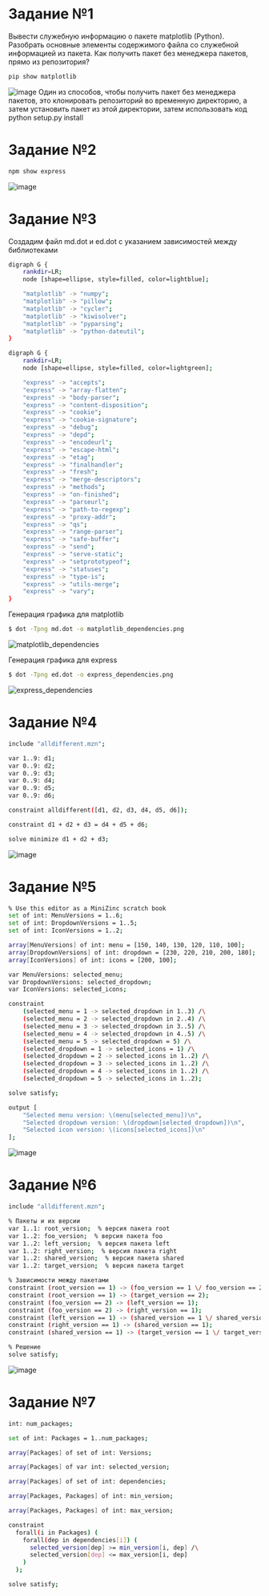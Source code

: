 # Задание №1
Вывести служебную информацию о пакете matplotlib (Python). Разобрать основные элементы содержимого файла со служебной информацией из пакета. Как получить пакет без менеджера пакетов, прямо из репозитория?
```bash
pip show matplotlib
```
![image](https://github.com/user-attachments/assets/1b2a1de6-0872-46bf-a26e-f80d3930fdd3)
Один из способов, чтобы получить пакет без менеджера пакетов, это клонировать репозиторий во временную директорию, а затем установить пакет из этой директории, затем использовать код python setup.py install

# Задание №2
```bash
npm show express
```
![image](https://github.com/user-attachments/assets/818bdea8-17c2-4245-aa2c-c70d3d6bb77e)

# Задание №3
Создадим файл md.dot и ed.dot с указанием зависимостей между библиотеками
```bash
digraph G {
    rankdir=LR;
    node [shape=ellipse, style=filled, color=lightblue];

    "matplotlib" -> "numpy";
    "matplotlib" -> "pillow";
    "matplotlib" -> "cycler";
    "matplotlib" -> "kiwisolver";
    "matplotlib" -> "pyparsing";
    "matplotlib" -> "python-dateutil";
}
```

```bash
digraph G {
    rankdir=LR;
    node [shape=ellipse, style=filled, color=lightgreen];

    "express" -> "accepts";
    "express" -> "array-flatten";
    "express" -> "body-parser";
    "express" -> "content-disposition";
    "express" -> "cookie";
    "express" -> "cookie-signature";
    "express" -> "debug";
    "express" -> "depd";
    "express" -> "encodeurl";
    "express" -> "escape-html";
    "express" -> "etag";
    "express" -> "finalhandler";
    "express" -> "fresh";
    "express" -> "merge-descriptors";
    "express" -> "methods";
    "express" -> "on-finished";
    "express" -> "parseurl";
    "express" -> "path-to-regexp";
    "express" -> "proxy-addr";
    "express" -> "qs";
    "express" -> "range-parser";
    "express" -> "safe-buffer";
    "express" -> "send";
    "express" -> "serve-static";
    "express" -> "setprototypeof";
    "express" -> "statuses";
    "express" -> "type-is";
    "express" -> "utils-merge";
    "express" -> "vary";
}
```
 Генерация графика для matplotlib
 ```bash
$ dot -Tpng md.dot -o matplotlib_dependencies.png
```
![matplotlib_dependencies](https://github.com/user-attachments/assets/15cea608-bae9-48fb-8000-d300fe03473d)

 Генерация графика для express
 ```bash
$ dot -Tpng ed.dot -o express_dependencies.png
```
![express_dependencies](https://github.com/user-attachments/assets/cfebff75-21c5-4c6b-9541-b9d105fe2ef6)
# Задание №4
```bash
include "alldifferent.mzn";

var 1..9: d1;  
var 0..9: d2; 
var 0..9: d3; 
var 0..9: d4; 
var 0..9: d5;  
var 0..9: d6; 

constraint alldifferent([d1, d2, d3, d4, d5, d6]);

constraint d1 + d2 + d3 = d4 + d5 + d6;

solve minimize d1 + d2 + d3; 
```
![image](https://github.com/user-attachments/assets/1fa59667-fffd-4374-a629-8467fb04d00c)
# Задание №5
```bash
% Use this editor as a MiniZinc scratch book
set of int: MenuVersions = 1..6;
set of int: DropdownVersions = 1..5;
set of int: IconVersions = 1..2;

array[MenuVersions] of int: menu = [150, 140, 130, 120, 110, 100];
array[DropdownVersions] of int: dropdown = [230, 220, 210, 200, 180];
array[IconVersions] of int: icons = [200, 100];

var MenuVersions: selected_menu;
var DropdownVersions: selected_dropdown;
var IconVersions: selected_icons;

constraint
    (selected_menu = 1 -> selected_dropdown in 1..3) /\
    (selected_menu = 2 -> selected_dropdown in 2..4) /\
    (selected_menu = 3 -> selected_dropdown in 3..5) /\
    (selected_menu = 4 -> selected_dropdown in 4..5) /\
    (selected_menu = 5 -> selected_dropdown = 5) /\
    (selected_dropdown = 1 -> selected_icons = 1) /\
    (selected_dropdown = 2 -> selected_icons in 1..2) /\
    (selected_dropdown = 3 -> selected_icons in 1..2) /\
    (selected_dropdown = 4 -> selected_icons in 1..2) /\
    (selected_dropdown = 5 -> selected_icons in 1..2);

solve satisfy;

output [
    "Selected menu version: \(menu[selected_menu])\n",
    "Selected dropdown version: \(dropdown[selected_dropdown])\n",
    "Selected icon version: \(icons[selected_icons])\n"
];
```
![image](https://github.com/user-attachments/assets/3ee0fac7-4870-4666-8615-7ee1be3d71eb)

# Задание №6
```bash
include "alldifferent.mzn";

% Пакеты и их версии
var 1..1: root_version;  % версия пакета root
var 1..2: foo_version;  % версия пакета foo
var 1..2: left_version;  % версия пакета left
var 1..2: right_version;  % версия пакета right
var 1..2: shared_version;  % версия пакета shared
var 1..2: target_version;  % версия пакета target

% Зависимости между пакетами
constraint (root_version == 1) -> (foo_version == 1 \/ foo_version == 2);
constraint (root_version == 1) -> (target_version == 2);
constraint (foo_version == 2) -> (left_version == 1);
constraint (foo_version == 2) -> (right_version == 1);
constraint (left_version == 1) -> (shared_version == 1 \/ shared_version == 2);
constraint (right_version == 1) -> (shared_version == 1);
constraint (shared_version == 1) -> (target_version == 1 \/ target_version == 2);

% Решение
solve satisfy;
```
![image](https://github.com/user-attachments/assets/495f307d-1b5a-40fd-9ff1-7c93bb7dfdab)

# Задание №7
```bash
int: num_packages;

set of int: Packages = 1..num_packages;

array[Packages] of set of int: Versions;

array[Packages] of var int: selected_version;

array[Packages] of set of int: dependencies;

array[Packages, Packages] of int: min_version;

array[Packages, Packages] of int: max_version;

constraint
  forall(i in Packages) (
    forall(dep in dependencies[i]) (
      selected_version[dep] >= min_version[i, dep] /\
      selected_version[dep] <= max_version[i, dep]
    )
  );

solve satisfy;
```
